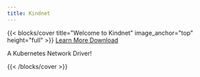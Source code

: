 ```yaml
---
title: Kindnet
---
```


{{< blocks/cover title="Welcome to Kindnet" image_anchor="top" height="full" >}}
<a class="btn btn-lg btn-primary me-3 mb-4" href="/kindnet/docs/">
  Learn More <i class="fas fa-arrow-alt-circle-right ms-2"></i>
</a>
<a class="btn btn-lg btn-secondary me-3 mb-4" href="https://github.com/aojea/kindnet">
  Download <i class="fab fa-github ms-2 "></i>
</a>
<p class="lead mt-5">A Kubernetes Network Driver!</p>
{{< /blocks/cover >}}